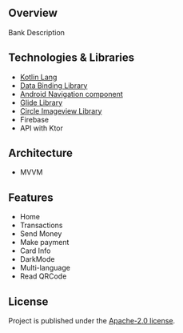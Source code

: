 ## Overview
Bank Description

## Technologies & Libraries
- [Kotlin Lang](https://kotlinlang.org/)
- [Data Binding Library](https://developer.android.com/topic/libraries/data-binding)
- [Android Navigation component](https://developer.android.com/guide/navigation/navigation-getting-started)
- [Glide Library](https://github.com/bumptech/glide)
- [Circle Imageview Library](https://github.com/hdodenhof/CircleImageView)
- Firebase
- API with Ktor

## Architecture
- MVVM

## Features
- Home 
- Transactions 
- Send Money
- Make payment
- Card Info 
- DarkMode
- Multi-language
- Read QRCode

## License
Project is published under the [Apache-2.0 license](/LICENSE.md).
